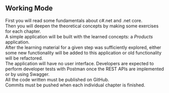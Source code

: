 ## Working Mode

First you will read some fundamentals about c#.net and .net core.  
Then you will deepen the theoretical concepts by making some exercises for each chapter.  
A simple application will be built with the learned concepts: a *Products* application.  
After the learning material for a given step was sufficiently explored, either some new functionality will be added to this application or old functionality will be refactored.  
The application will have no user interface. 
Developers are expected to perform developer tests with Postman once the REST APIs are implemented or by using Swagger.  
All the code written must be published on GitHub.   
Commits must be pushed when each individual chapter is finished.
